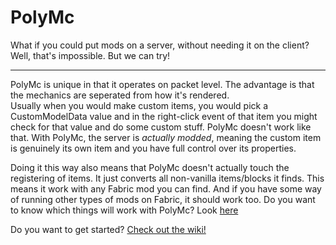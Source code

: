 # PolyMc
What if you could put mods on a server, without needing it on the client?  
Well, that's impossible. But we can try!

---
PolyMc is unique in that it operates on packet level. The advantage is that the mechanics are seperated from how it's rendered.  
Usually when you would make custom items, you would pick a CustomModelData value and in the right-click event of that item you might check for that value and do some custom stuff. PolyMc doesn't work like that. With PolyMc, the server is *actually modded*, meaning the custom item is genuinely its own item and you have full control over its properties.  

Doing it this way also means that PolyMc doesn't actually touch the registering of items. It just converts all non-vanilla items/blocks it finds. This means it work with any Fabric mod you can find. And if you have some way of running other types of mods on Fabric, it should work too. Do you want to know which things will work with PolyMc? Look [here](https://github.com/TheEpicBlock/PolyMc/wiki/Status)

Do you want to get started? [Check out the wiki!](https://github.com/TheEpicBlock/PolyMc/wiki/)
